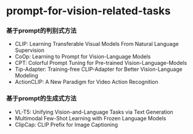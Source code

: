 # prompt-for-vision-related-tasks


### 基于prompt的判别式方法
- CLIP: Learning Transferable Visual Models From Natural Language Supervision    
- CoOp: Learning to Prompt for Vision-Language Models    
- CPT: Colorful Prompt Tuning for Pre-trained Vision-Language-Models    
- Tip-Adapter: Training-free CLIP-Adapter for Better Vision-Language Modeling      
- ActionCLIP: A New Paradigm for Video Action Recognition


### 基于prompt的生成式方法
- VL-T5: Unifying Vision-and-Language Tasks via Text Generation    
- Multimodal Few-Shot Learning with Frozen Language Models    
- ClipCap: CLIP Prefix for Image Captioning

